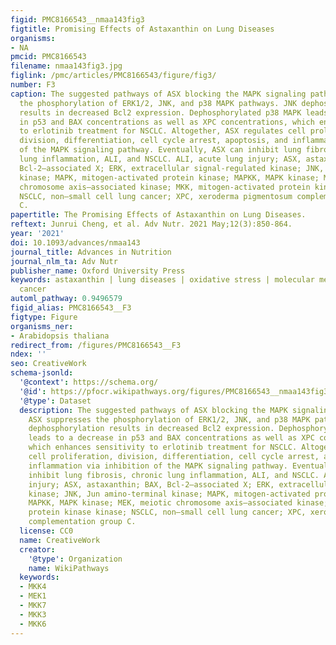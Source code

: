 ```yaml
---
figid: PMC8166543__nmaa143fig3
figtitle: Promising Effects of Astaxanthin on Lung Diseases
organisms:
- NA
pmcid: PMC8166543
filename: nmaa143fig3.jpg
figlink: /pmc/articles/PMC8166543/figure/fig3/
number: F3
caption: The suggested pathways of ASX blocking the MAPK signaling pathway. ASX suppresses
  the phosphorylation of ERK1/2, JNK, and p38 MAPK pathways. JNK dephosphorylation
  results in decreased Bcl2 expression. Dephosphorylated p38 MAPK leads to a decrease
  in p53 and BAX concentrations as well as XPC concentrations, which enhances sensitivity
  to erlotinib treatment for NSCLC. Altogether, ASX regulates cell proliferation,
  division, differentiation, cell cycle arrest, apoptosis, and inflammation via inhibition
  of the MAPK signaling pathway. Eventually, ASX can inhibit lung fibrosis, chronic
  lung inflammation, ALI, and NSCLC. ALI, acute lung injury; ASX, astaxanthin; BAX,
  Bcl-2–associated X; ERK, extracellular signal-regulated kinase; JNK, Jun amino-terminal
  kinase; MAPK, mitogen-activated protein kinase; MAPKK, MAPK kinase; MEK, meiotic
  chromosome axis–associated kinase; MKK, mitogen-activated protein kinase kinase;
  NSCLC, non–small cell lung cancer; XPC, xeroderma pigmentosum complementation group
  C.
papertitle: The Promising Effects of Astaxanthin on Lung Diseases.
reftext: Junrui Cheng, et al. Adv Nutr. 2021 May;12(3):850-864.
year: '2021'
doi: 10.1093/advances/nmaa143
journal_title: Advances in Nutrition
journal_nlm_ta: Adv Nutr
publisher_name: Oxford University Press
keywords: astaxanthin | lung diseases | oxidative stress | molecular mechanism | lung
  cancer
automl_pathway: 0.9496579
figid_alias: PMC8166543__F3
figtype: Figure
organisms_ner:
- Arabidopsis thaliana
redirect_from: /figures/PMC8166543__F3
ndex: ''
seo: CreativeWork
schema-jsonld:
  '@context': https://schema.org/
  '@id': https://pfocr.wikipathways.org/figures/PMC8166543__nmaa143fig3.html
  '@type': Dataset
  description: The suggested pathways of ASX blocking the MAPK signaling pathway.
    ASX suppresses the phosphorylation of ERK1/2, JNK, and p38 MAPK pathways. JNK
    dephosphorylation results in decreased Bcl2 expression. Dephosphorylated p38 MAPK
    leads to a decrease in p53 and BAX concentrations as well as XPC concentrations,
    which enhances sensitivity to erlotinib treatment for NSCLC. Altogether, ASX regulates
    cell proliferation, division, differentiation, cell cycle arrest, apoptosis, and
    inflammation via inhibition of the MAPK signaling pathway. Eventually, ASX can
    inhibit lung fibrosis, chronic lung inflammation, ALI, and NSCLC. ALI, acute lung
    injury; ASX, astaxanthin; BAX, Bcl-2–associated X; ERK, extracellular signal-regulated
    kinase; JNK, Jun amino-terminal kinase; MAPK, mitogen-activated protein kinase;
    MAPKK, MAPK kinase; MEK, meiotic chromosome axis–associated kinase; MKK, mitogen-activated
    protein kinase kinase; NSCLC, non–small cell lung cancer; XPC, xeroderma pigmentosum
    complementation group C.
  license: CC0
  name: CreativeWork
  creator:
    '@type': Organization
    name: WikiPathways
  keywords:
  - MKK4
  - MEK1
  - MKK7
  - MKK3
  - MKK6
---
```

